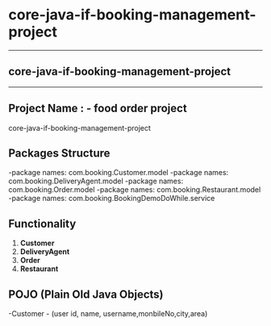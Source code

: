 # core-java-if-booking-management-project
-------
## core-java-if-booking-management-project ##

----
Project Name : - food order project
----

core-java-if-booking-management-project

## **Packages Structure**
-package names: com.booking.Customer.model
-package names: com.booking.DeliveryAgent.model
-package names: com.booking.Order.model
-package names: com.booking.Restaurant.model
-package names: com.booking.BookingDemoDoWhile.service

## **Functionality**
1. **Customer**
2. **DeliveryAgent**
3. **Order**
4. **Restaurant**

## **POJO (Plain Old Java Objects)**

-Customer - (user id, name, username,monbileNo,city,area)
